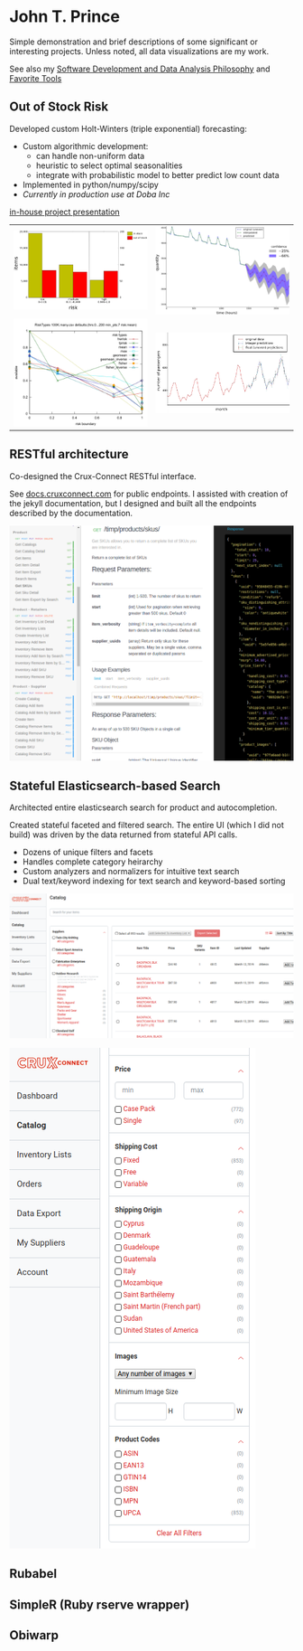 # John T. Prince

Simple demonstration and brief descriptions of some significant or interesting projects.  Unless noted, all data visualizations are my work.

See also my [Software Development and Data Analysis Philosophy](https://github.com/jtprince/portfolio/blob/master/philosophy.md) and [Favorite Tools](https://github.com/jtprince/portfolio/blob/master/favorite_tools.md)

## Out of Stock Risk

Developed custom Holt-Winters (triple exponential) forecasting:

* Custom algorithmic development:
    * can handle non-uniform data
    * heuristic to select optimal seasonalities
    * integrate with probabilistic model to better predict low count data
* Implemented in python/numpy/scipy
* *Currently in production use at Doba Inc*

[in-house project presentation](https://www.dropbox.com/s/k5niyn4kwm1jwze/OOS_Risk_Presentation.pdf?dl=0)

<table border="0">
<tr>
<td><a href="media/oos-risk/categories.png"><img src="media/oos-risk/categories.png" width="400"/></a></td>

<td><a href="media/oos-risk/final-example.png"><img src="media/oos-risk/final-example.png" width="400"/></a></td>
</tr>

<tr>
<td><a href="media/oos-risk/integration-types.png"><img src="media/oos-risk/integration-types.png" width="400"/></a></td>

<td><a href="media/oos-risk/nonuniform-data.png"><img src="media/oos-risk/nonuniform-data.png" width="400"/></a></td>
</tr>
</table>

## RESTful architecture

Co-designed the Crux-Connect RESTful interface.

See [docs.cruxconnect.com](docs.cruxconnect.com) for public endpoints. I assisted with creation of the jekyll documentation, but I designed and built all the endpoints described by the documentation.

<a href="media/restful-architecture/sku-example.png"><img src="media/restful-architecture/sku-example.png" width="800"/></a>

## Stateful Elasticsearch-based Search

Architected entire elasticsearch search for product and autocompletion.

Created stateful faceted and filtered search.  The entire UI (which I did not
build) was driven by the data returned from stateful API calls.

* Dozens of unique filters and facets
* Handles complete category heirarchy
* Custom analyzers and normalizers for intuitive text search
* Dual text/keyword indexing for text search and keyword-based sorting

<a href="media/stateful-search/basic-search-interface.png"><img src="media/stateful-search/basic-search-interface.png" width="800"/></a>

<a href="media/stateful-search/more-filters.png"><img src="media/stateful-search/more-filters.png"/></a>

## Rubabel

## SimpleR (Ruby rserve wrapper)

## Obiwarp
